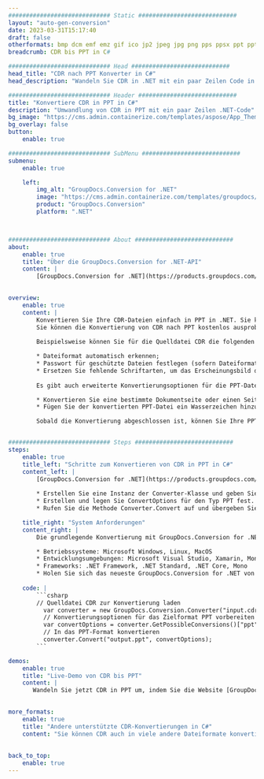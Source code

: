 ```yaml
---
############################# Static ############################
layout: "auto-gen-conversion"
date: 2023-03-31T15:17:40
draft: false
otherformats: bmp dcm emf emz gif ico jp2 jpeg jpg png pps ppsx ppt pptx psb psd svg svgz tga tif tiff webp wmf wmz
breadcrumb: CDR bis PPT in C#

############################# Head ############################
head_title: "CDR nach PPT Konverter in C#"
head_description: "Wandeln Sie CDR in .NET mit ein paar Zeilen Code in PPT um. Verwenden Sie die GroupDocs Document Conversion API, um über 160 Dateiformate zu konvertieren."

############################# Header ############################
title: "Konvertiere CDR in PPT in C#"
description: "Umwandlung von CDR in PPT mit ein paar Zeilen .NET-Code"
bg_image: "https://cms.admin.containerize.com/templates/aspose/App_Themes/V3/images/bg/header1.png"
bg_overlay: false
button:
    enable: true

############################# SubMenu ############################
submenu:
    enable: true

    left:
        img_alt: "GroupDocs.Conversion for .NET"
        image: "https://cms.admin.containerize.com/templates/groupdocs/images/product-logos/90x90-noborder/groupdocs-conversion-net.png"
        product: "GroupDocs.Conversion"
        platform: ".NET"



############################# About ############################
about:
    enable: true
    title: "Über die GroupDocs.Conversion for .NET-API"
    content: |
        [GroupDocs.Conversion for .NET](https://products.groupdocs.com/conversion/net/) kann verwendet werden, um Microsoft Word, Excel, PowerPoint, PDF, Visio und andere Formate zu konvertieren. GroupDocs.Conversion ist eine eigenständige API, die sich für Backend- und interne Systeme eignet, bei denen eine hohe Leistung erforderlich ist. Es ist unabhängig von Software wie Microsoft oder Open Office.
    

overview:
    enable: true
    content: |
        Konvertieren Sie Ihre CDR-Dateien einfach in PPT in .NET. Sie können nur ein paar C#-Codezeilen auf jeder Plattform Ihrer Wahl verwenden, z. B. Windows, Linux, macOS.
        Sie können die Konvertierung von CDR nach PPT kostenlos ausprobieren und die Qualität der Konvertierungsergebnisse bewerten. Neben einfachen Dateikonvertierungsszenarien können Sie erweiterte Optionen zum Laden der Quelldatei CDR und zum Speichern des Ausgabeergebnisses PPT ausprobieren. 
        
        Beispielsweise können Sie für die Quelldatei CDR die folgenden Ladeoptionen verwenden:

        * Dateiformat automatisch erkennen;
        * Passwort für geschützte Dateien festlegen (sofern Dateiformat dies unterstützt);
        * Ersetzen Sie fehlende Schriftarten, um das Erscheinungsbild des Dokuments beizubehalten.
        
        Es gibt auch erweiterte Konvertierungsoptionen für die PPT-Datei:

        * Konvertieren Sie eine bestimmte Dokumentseite oder einen Seitenbereich;
        * Fügen Sie der konvertierten PPT-Datei ein Wasserzeichen hinzu und vieles mehr.

        Sobald die Konvertierung abgeschlossen ist, können Sie Ihre PPT-Datei im lokalen Dateipfad oder auf einem Speicher von Drittanbietern wie FTP, Amazon S3, Google Drive, Dropbox usw. speichern. Bitte beachten Sie, dass Sie CDR in PPT muss keine zusätzliche Software installiert werden - wie MS Office, Open Office, Adobe Acrobat Reader etc.


############################# Steps ############################
steps:
    enable: true
    title_left: "Schritte zum Konvertieren von CDR in PPT in C#"
    content_left: |
        [GroupDocs.Conversion for .NET](https://products.groupdocs.com/conversion/net/) erleichtert Entwicklern das Konvertieren einer CDR-Datei in PPT mit wenigen Codezeilen.
        
        * Erstellen Sie eine Instanz der Converter-Klasse und geben Sie die Datei CDR mit dem vollständigen Pfad an
        * Erstellen und legen Sie ConvertOptions für den Typ PPT fest.
        * Rufen Sie die Methode Converter.Convert auf und übergeben Sie den vollständigen Pfad und das Format (PPT) als Parameter

    title_right: "System Anforderungen"
    content_right: |
        Die grundlegende Konvertierung mit GroupDocs.Conversion for .NET kann in nur wenigen einfachen Schritten durchgeführt werden. Unsere APIs werden auf allen wichtigen Plattformen und Betriebssystemen unterstützt. Stellen Sie vor dem Ausführen des folgenden Codes sicher, dass die folgenden Voraussetzungen auf Ihrem System installiert sind.

        * Betriebssysteme: Microsoft Windows, Linux, MacOS
        * Entwicklungsumgebungen: Microsoft Visual Studio, Xamarin, MonoDevelop
        * Frameworks: .NET Framework, .NET Standard, .NET Core, Mono
        * Holen Sie sich das neueste GroupDocs.Conversion for .NET von [Nuget](https://www.nuget.org/packages/groupdocs.conversion)
         
    code: |
        ```csharp    
        // Quelldatei CDR zur Konvertierung laden
          var converter = new GroupDocs.Conversion.Converter("input.cdr");
          // Konvertierungsoptionen für das Zielformat PPT vorbereiten
          var convertOptions = converter.GetPossibleConversions()["ppt"].ConvertOptions;
          // In das PPT-Format konvertieren
          converter.Convert("output.ppt", convertOptions);
        ```

demos:
    enable: true
    title: "Live-Demo von CDR bis PPT"
    content: |
       Wandeln Sie jetzt CDR in PPT um, indem Sie die Website [GroupDocs.Conversion App](https://products.groupdocs.app/conversion/family) besuchen. Die Online-Demo hat die folgenden Vorteile
          

more_formats:
    enable: true
    title: "Andere unterstützte CDR-Konvertierungen in C#"
    content: "Sie können CDR auch in viele andere Dateiformate konvertieren. Bitte sehen Sie sich die Liste unten an."
       
       
back_to_top:
    enable: true
---
```

